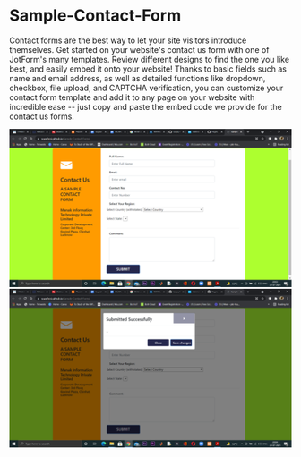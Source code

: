# Sample-Contact-Form
Contact forms are the best way to let your site visitors introduce themselves. Get started on your website's contact us form with one of JotForm's many templates. 
Review different designs to find the one you like best, and easily embed it onto your website! Thanks to basic fields such as name and email address, as well as detailed functions like dropdown, checkbox, file upload, and CAPTCHA verification, you can customize your contact form template and add it to any page on your website with incredible ease -- just copy and paste the embed code we provide for the contact us forms. 

![preview](https://github.com/suyashcsi/Sample-Contact-Form/blob/main/Screenshot%20(83).png)
![preview2](https://github.com/suyashcsi/Sample-Contact-Form/blob/main/Screenshot%20(84).png)
